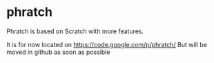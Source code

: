 phratch
=======

Phratch is based on Scratch with more features.

It is for now located on https://code.google.com/p/phratch/
But will be moved in github as soon as possible
